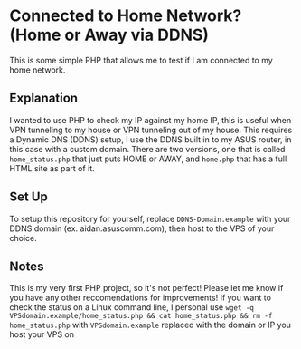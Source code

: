 # Connected to Home Network? (Home or Away via DDNS)
This is some simple PHP that allows me to test if I am connected to my home network.

## Explanation
I wanted to use PHP to check my IP against my home IP, this is useful when VPN tunneling to my house or VPN tunneling out of my house. This requires a Dynamic DNS (DDNS) setup, I use the DDNS built in to my ASUS router, in this case with a custom domain. There are two versions, one that is called `home_status.php` that just puts HOME or AWAY, and `home.php` that has a full HTML site as part of it.

## Set Up

To setup this repository for yourself, replace `DDNS-Domain.example` with your DDNS domain (ex. aidan.asuscomm.com), then host to the VPS of your choice.

## Notes
This is my very first PHP project, so it's not perfect! Please let me know if you have any other reccomendations for improvements!
If you want to check the status on a Linux command line, I personal use `wget -q VPSdomain.example/home_status.php && cat home_status.php && rm -f home_status.php`
with `VPSdomain.example` replaced with the domain or IP you host your VPS on
